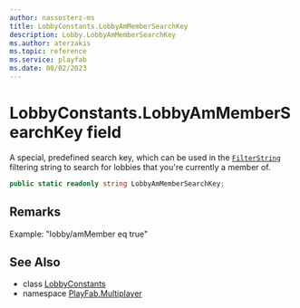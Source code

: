 ```yaml
---
author: nassosterz-ms
title: LobbyConstants.LobbyAmMemberSearchKey
description: Lobby.LobbyAmMemberSearchKey
ms.author: aterzakis
ms.topic: reference
ms.service: playfab
ms.date: 08/02/2023
---
```


# LobbyConstants.LobbyAmMemberSearchKey field

A special, predefined search key, which can be used in the [`FilterString`](../LobbySearchConfiguration/FilterString.md) filtering string to search for lobbies that you're currently a member of.

```csharp
public static readonly string LobbyAmMemberSearchKey;
```

## Remarks

Example: "lobby/amMember eq true"

## See Also

* class [LobbyConstants](../LobbyConstants.md)
* namespace [PlayFab.Multiplayer](../../PlayFabMultiplayerSDK.md)

